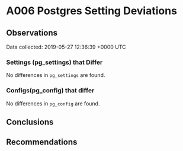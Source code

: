 # A006 Postgres Setting Deviations #

## Observations ##
Data collected: 2019-05-27 12:36:39 +0000 UTC  

### Settings (pg_settings) that Differ ###

No differences in `pg_settings` are found.

### Configs(pg_config) that differ ###

No differences in `pg_config` are found.



## Conclusions ##


## Recommendations ##


